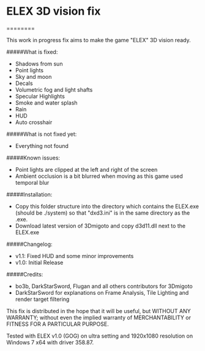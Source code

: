 # ELEX 3D vision fix
========

This work in progress fix aims to make the game "ELEX" 3D vision ready.

#####What is fixed:
- Shadows from sun 
- Point lights
- Sky and moon
- Decals
- Volumetric fog and light shafts
- Specular Highlights
- Smoke and water splash
- Rain
- HUD
- Auto crosshair

#####What is not fixed yet:
- Everything not found

#####Known issues:
- Point lights are clipped at the left and right of the screen
- Ambient occlusion is a bit blurred when moving as this game used temporal blur

#####Installation:
- Copy this folder structure into the directory which contains the ELEX.exe (should be ./system) so that "dxd3.ini" is in the same directory as the .exe.
- Download latest version of 3Dmigoto and copy d3d11.dll next to the ELEX.exe

#####Changelog:
- v1.1: Fixed HUD and some minor improvements
- v1.0: Initial Release

#####Credits:
- bo3b, DarkStarSword, Flugan and all others contributors for 3Dmigoto
- DarkStarSword for explanations on Frame Analysis, Tile Lighting and render target filtering

This fix is distributed in the hope that it will be useful,
but WITHOUT ANY WARRANTY; without even the implied warranty of
MERCHANTABILITY or FITNESS FOR A PARTICULAR PURPOSE.

Tested with ELEX v1.0 (GOG) on ultra setting and 1920x1080 resolution
on Windows 7 x64 with driver 358.87.

